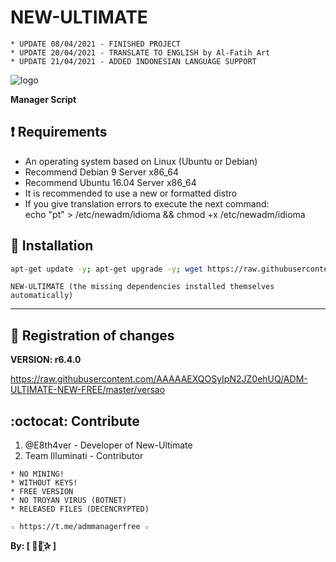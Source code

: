 ﻿# NEW-ULTIMATE
```
* UPDATE 08/04/2021 - FINISHED PROJECT
* UPDATE 20/04/2021 - TRANSLATE TO ENGLISH by Al-Fatih Art
* UPDATE 21/04/2021 - ADDED INDONESIAN LANGUAGE SUPPORT
```
![logo](https://github.com/alfatihart/ADM-ULTIMATE-NEW-FREE/blob/master/Imagenes/ADM_ULTIMATE_NEW_FREE.jpg)

**Manager Script**

## :heavy_exclamation_mark: Requirements

* An operating system based on Linux (Ubuntu or Debian)
* Recommend Debian 9 Server x86_64
* Recommend Ubuntu 16.04 Server x86_64
* It is recommended to use a new or formatted distro
* If you give translation errors to execute the next command:  
  echo "pt" > /etc/newadm/idioma && chmod +x /etc/newadm/idioma

## :book: Installation

```bash
apt-get update -y; apt-get upgrade -y; wget https://raw.githubusercontent.com/alfatihart/ADM-ULTIMATE-NEW-FREE/master/installer.sh; chmod 777 installer.sh* && ./installer.sh
```

```
NEW-ULTIMATE (the missing dependencies installed themselves automatically)
```
-------------------------------------------------------------------------------

## :scroll: Registration of changes

**VERSION: r6.4.0**

https://raw.githubusercontent.com/AAAAAEXQOSyIpN2JZ0ehUQ/ADM-ULTIMATE-NEW-FREE/master/versao

## :octocat: Contribute

1. @E8th4ver - Developer of New-Ultimate
2. Team Illuminati - Contributor 

```
* NO MINING! 
* WITHOUT KEYS! 
* FREE VERSION 
* NO TROYAN VIRUS (BOTNET) 
* RELEASED FILES (DECENCRYPTED)
```

```
☆ https://t.me/admmanagerfree ☆
```

**By: [  ⃘⃤꙰✰ ]**
